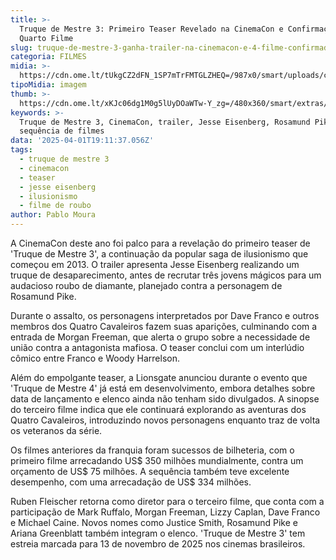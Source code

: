 ```yaml
---
title: >-
  Truque de Mestre 3: Primeiro Teaser Revelado na CinemaCon e Confirmação do
  Quarto Filme
slug: truque-de-mestre-3-ganha-trailer-na-cinemacon-e-4-filme-confirmado
categoria: FILMES
midia: >-
  https://cdn.ome.lt/tUkgCZ2dFN_1SP7mTrFMTGLZHEQ=/987x0/smart/uploads/conteudo/fotos/truque.png
tipoMidia: imagem
thumb: >-
  https://cdn.ome.lt/xKJc06dg1M0g5lUyDOaWTw-Y_zg=/480x360/smart/extras/conteudos/omelete_THUMB_-_2025-03-19T135654.866.png
keywords: >-
  Truque de Mestre 3, CinemaCon, trailer, Jesse Eisenberg, Rosamund Pike,
  sequência de filmes
data: '2025-04-01T19:11:37.056Z'
tags:
  - truque de mestre 3
  - cinemacon
  - teaser
  - jesse eisenberg
  - ilusionismo
  - filme de roubo
author: Pablo Moura
---
```


A CinemaCon deste ano foi palco para a revelação do primeiro teaser de 'Truque de Mestre 3', a continuação da popular saga de ilusionismo que começou em 2013. O trailer apresenta Jesse Eisenberg realizando um truque de desaparecimento, antes de recrutar três jovens mágicos para um audacioso roubo de diamante, planejado contra a personagem de Rosamund Pike.

Durante o assalto, os personagens interpretados por Dave Franco e outros membros dos Quatro Cavaleiros fazem suas aparições, culminando com a entrada de Morgan Freeman, que alerta o grupo sobre a necessidade de união contra a antagonista mafiosa. O teaser conclui com um interlúdio cômico entre Franco e Woody Harrelson.

Além do empolgante teaser, a Lionsgate anunciou durante o evento que 'Truque de Mestre 4' já está em desenvolvimento, embora detalhes sobre data de lançamento e elenco ainda não tenham sido divulgados. A sinopse do terceiro filme indica que ele continuará explorando as aventuras dos Quatro Cavaleiros, introduzindo novos personagens enquanto traz de volta os veteranos da série.

Os filmes anteriores da franquia foram sucessos de bilheteria, com o primeiro filme arrecadando US$ 350 milhões mundialmente, contra um orçamento de US$ 75 milhões. A sequência também teve excelente desempenho, com uma arrecadação de US$ 334 milhões.

Ruben Fleischer retorna como diretor para o terceiro filme, que conta com a participação de Mark Ruffalo, Morgan Freeman, Lizzy Caplan, Dave Franco e Michael Caine. Novos nomes como Justice Smith, Rosamund Pike e Ariana Greenblatt também integram o elenco. 'Truque de Mestre 3' tem estreia marcada para 13 de novembro de 2025 nos cinemas brasileiros.
